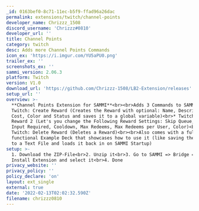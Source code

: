 ```yaml
---
_id: 0163bef0-8c71-11ec-b5f9-ffad96a26dac
permalink: extensions/twitch/channel-points
developer_name: Chrizzz_1508
discord_username: 'Chrizzz#0810'
developer_url: ''
title: Channel Points
category: twitch
desc: Adds more Channel Points Commands
icon_ex: 'https://i.imgur.com/YU5aPU0.png'
trailer_ex: ''
screenshots_ex: ''
sammi_version: 2.06.3
platform: Twitch
version: V1.0
download_url: 'https://github.com/Chrizzz-1508/LB2-Extension/releases'
setup_url: ''
overview: >-
  **Channel Points Extension for SAMMI**<br><br>Adds 3 Commands to SAMMI:<br><br>*
  Twitch: Create Reward (Creates the Reward with optional: Name, Description,
  Cost, Color and Status and saves it to a global variable)<br>* Twitch: Edit
  Reward 2 (Let's you change the Following Reward Settings: Skip Queue, Text
  Input Required, Cooldown, Max Redeems, Max Redeems per User, Color)<br>*
  Twitch: Delete Reward (Deletes a Reward)<br><br>Also comes with a fully
  functional Example Deck that showcases how to use it (like saving the Variable
  to a Text File and loads it back in on SAMMI Startup)
setup: >-
  1. Download the ZIP-File<br>2. Unzip it<br>3. Go to SAMMI => Bridge =>
  Install Extension and select it<br>4. Done
privacy_website: ''
privacy_policy: ''
policy_declare: 'on'
layout: ext_single
external: true
date: '2022-02-13T02:02:32.590Z'
filename: chrizzz0810
---
```


